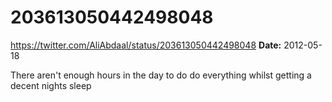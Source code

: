 # 203613050442498048
https://twitter.com/AliAbdaal/status/203613050442498048
**Date:** 2012-05-18

There aren't enough hours in the day to do do everything whilst getting a decent nights sleep
